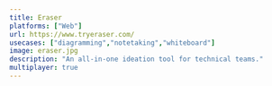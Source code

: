 ```yaml
---
title: Eraser
platforms: ["Web"]
url: https://www.tryeraser.com/
usecases: ["diagramming","notetaking","whiteboard"]
image: eraser.jpg
description: "An all-in-one ideation tool for technical teams."
multiplayer: true
---
```

